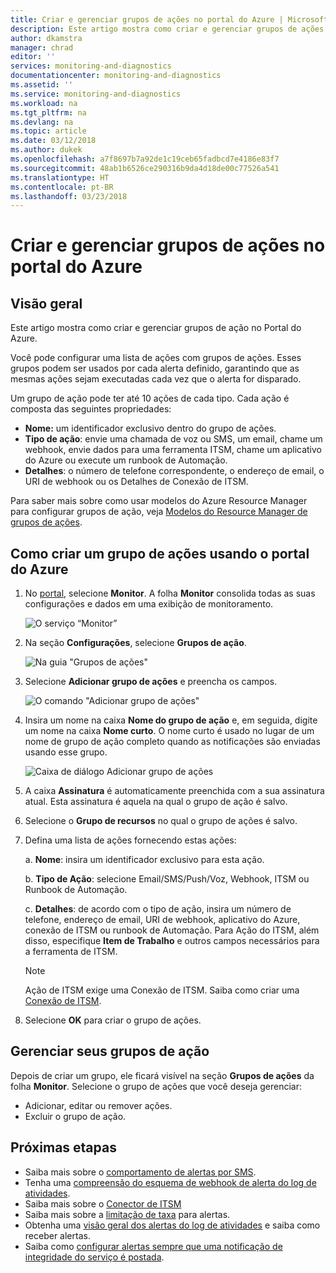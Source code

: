 ```yaml
---
title: Criar e gerenciar grupos de ações no portal do Azure | Microsoft Docs
description: Este artigo mostra como criar e gerenciar grupos de ações no portal do Azure.
author: dkamstra
manager: chrad
editor: ''
services: monitoring-and-diagnostics
documentationcenter: monitoring-and-diagnostics
ms.assetid: ''
ms.service: monitoring-and-diagnostics
ms.workload: na
ms.tgt_pltfrm: na
ms.devlang: na
ms.topic: article
ms.date: 03/12/2018
ms.author: dukek
ms.openlocfilehash: a7f8697b7a92de1c19ceb65fadbcd7e4186e83f7
ms.sourcegitcommit: 48ab1b6526ce290316b9da4d18de00c77526a541
ms.translationtype: HT
ms.contentlocale: pt-BR
ms.lasthandoff: 03/23/2018
---
```

# <a name="create-and-manage-action-groups-in-the-azure-portal"></a>Criar e gerenciar grupos de ações no portal do Azure
## <a name="overview"></a>Visão geral ##
Este artigo mostra como criar e gerenciar grupos de ação no Portal do Azure.

Você pode configurar uma lista de ações com grupos de ações. Esses grupos podem ser usados por cada alerta definido, garantindo que as mesmas ações sejam executadas cada vez que o alerta for disparado.

Um grupo de ação pode ter até 10 ações de cada tipo. Cada ação é composta das seguintes propriedades:

* **Nome:** um identificador exclusivo dentro do grupo de ações.  
* **Tipo de ação**: envie uma chamada de voz ou SMS, um email, chame um webhook, envie dados para uma ferramenta ITSM, chame um aplicativo do Azure ou execute um runbook de Automação.
* **Detalhes**: o número de telefone correspondente, o endereço de email, o URI de webhook ou os Detalhes de Conexão de ITSM.

Para saber mais sobre como usar modelos do Azure Resource Manager para configurar grupos de ação, veja [Modelos do Resource Manager de grupos de ações](monitoring-create-action-group-with-resource-manager-template.md).

## <a name="create-an-action-group-by-using-the-azure-portal"></a>Como criar um grupo de ações usando o portal do Azure ##
1. No [portal](https://portal.azure.com), selecione **Monitor**. A folha **Monitor** consolida todas as suas configurações e dados em uma exibição de monitoramento.

    ![O serviço “Monitor”](./media/monitoring-action-groups/home-monitor.png)
2. Na seção **Configurações**, selecione **Grupos de ação**.

    ![Na guia "Grupos de ações"](./media/monitoring-action-groups/action-groups-blade.png)
3. Selecione **Adicionar grupo de ações** e preencha os campos.

    ![O comando "Adicionar grupo de ações"](./media/monitoring-action-groups/add-action-group.png)
4. Insira um nome na caixa **Nome do grupo de ação** e, em seguida, digite um nome na caixa **Nome curto**. O nome curto é usado no lugar de um nome de grupo de ação completo quando as notificações são enviadas usando esse grupo.

      ![Caixa de diálogo Adicionar grupo de ações](./media/monitoring-action-groups/action-group-define.png)

5. A caixa **Assinatura** é automaticamente preenchida com a sua assinatura atual. Esta assinatura é aquela na qual o grupo de ação é salvo.

6. Selecione o **Grupo de recursos** no qual o grupo de ações é salvo.

7. Defina uma lista de ações fornecendo estas ações:

    a. **Nome**: insira um identificador exclusivo para esta ação.

    b. **Tipo de Ação**: selecione Email/SMS/Push/Voz, Webhook, ITSM ou Runbook de Automação.

    c. **Detalhes**: de acordo com o tipo de ação, insira um número de telefone, endereço de email, URI de webhook, aplicativo do Azure, conexão de ITSM ou runbook de Automação. Para Ação do ITSM, além disso, especifique **Item de Trabalho** e outros campos necessários para a ferramenta de ITSM.

   > [!NOTE]
   > Ação de ITSM exige uma Conexão de ITSM. Saiba como criar uma [Conexão de ITSM](../log-analytics/log-analytics-itsmc-overview.md). 

8. Selecione **OK** para criar o grupo de ações.

## <a name="manage-your-action-groups"></a>Gerenciar seus grupos de ação ##
Depois de criar um grupo, ele ficará visível na seção **Grupos de ações** da folha **Monitor**. Selecione o grupo de ações que você deseja gerenciar:

* Adicionar, editar ou remover ações.
* Excluir o grupo de ação.

## <a name="next-steps"></a>Próximas etapas ##
* Saiba mais sobre o [comportamento de alertas por SMS](monitoring-sms-alert-behavior.md).  
* Tenha uma [compreensão do esquema de webhook de alerta do log de atividades](monitoring-activity-log-alerts-webhook.md).  
* Saiba mais sobre o [Conector de ITSM](../log-analytics/log-analytics-itsmc-overview.md)
* Saiba mais sobre a [limitação de taxa](monitoring-alerts-rate-limiting.md) para alertas.
* Obtenha uma [visão geral dos alertas do log de atividades](monitoring-overview-alerts.md) e saiba como receber alertas.  
* Saiba como [configurar alertas sempre que uma notificação de integridade do serviço é postada](monitoring-activity-log-alerts-on-service-notifications.md).
